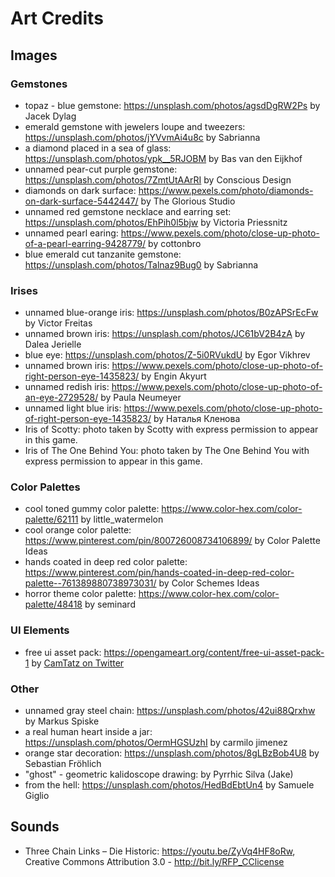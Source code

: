 
# Art Credits 

## Images

### Gemstones 

* topaz - blue gemstone: https://unsplash.com/photos/agsdDgRW2Ps by Jacek Dylag
* emerald gemstone with jewelers loupe and tweezers: https://unsplash.com/photos/jYVvmAi4u8c by Sabrianna 
* a diamond placed in a sea of glass: https://unsplash.com/photos/ypk__5RJOBM by Bas van den Eijkhof
* unnamed pear-cut purple gemstone: https://unsplash.com/photos/7ZmtUtAArRI by Conscious Design
* diamonds on dark surface: https://www.pexels.com/photo/diamonds-on-dark-surface-5442447/ by The Glorious Studio
* unnamed red gemstone necklace and earring set: https://unsplash.com/photos/EhPih0l5bjw by Victoria Priessnitz
* unnamed pearl earing: https://www.pexels.com/photo/close-up-photo-of-a-pearl-earring-9428779/ by cottonbro
* blue emerald cut tanzanite gemstone: https://unsplash.com/photos/Talnaz9Bug0 by Sabrianna

### Irises 

* unnamed blue-orange iris: https://unsplash.com/photos/B0zAPSrEcFw by Victor Freitas
* unnamed brown iris: https://unsplash.com/photos/JC61bV2B4zA by Dalea Jerielle
* blue eye: https://unsplash.com/photos/Z-5i0RVukdU by Egor Vikhrev
* unnamed brown iris: https://www.pexels.com/photo/close-up-photo-of-right-person-eye-1435823/ by Engin Akyurt
* unnamed redish iris: https://www.pexels.com/photo/close-up-photo-of-an-eye-2729528/ by Paula Neumeyer 
* unnamed light blue iris: https://www.pexels.com/photo/close-up-photo-of-right-person-eye-1435823/ by Наталья Кленова
* Iris of Scotty: photo taken by Scotty with express permission to appear in this game.
* Iris of The One Behind You: photo taken by The One Behind You with express permission to appear in this game.

### Color Palettes 

* cool toned gummy color palette: https://www.color-hex.com/color-palette/62111 by little_watermelon
* cool orange color palette: https://www.pinterest.com/pin/800726008734106899/ by Color Palette Ideas
* hands coated in deep red color palette: https://www.pinterest.com/pin/hands-coated-in-deep-red-color-palette--761389880738973031/ by Color Schemes Ideas 
* horror theme color palette: https://www.color-hex.com/color-palette/48418 by seminard

### UI Elements 
* free ui asset pack: https://opengameart.org/content/free-ui-asset-pack-1 by [CamTatz on Twitter](https://twitter.com/CamTatz)

### Other

* unnamed gray steel chain: https://unsplash.com/photos/42ui88Qrxhw by Markus Spiske 
* a real human heart inside a jar: https://unsplash.com/photos/OermHGSUzhI by carmilo jimenez 
* orange star decoration: https://unsplash.com/photos/8gLBzBob4U8 by Sebastian Fröhlich 
* "ghost" - geometric kalidoscope drawing: by Pyrrhic Silva (Jake)
* from the hell: https://unsplash.com/photos/HedBdEbtUn4 by Samuele Giglio

## Sounds

* Three Chain Links – Die Historic: https://youtu.be/ZyVq4HF8oRw, Creative Commons Attribution 3.0 - http://bit.ly/RFP_CClicense
